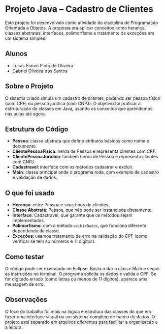 # Projeto Java – Cadastro de Clientes

Este projeto foi desenvolvido como atividade da disciplina de Programação Orientada a Objetos. A proposta era aplicar conceitos como herança, classes abstratas, interfaces, polimorfismo e tratamento de exceções em um sistema simples.

## Alunos
- Lucas Esrom Pinto de Oliveira  
- Gabriel Oliveira dos Santos

## Sobre o Projeto

O sistema criado simula um cadastro de clientes, podendo ser pessoa física (com CPF) ou pessoa jurídica (com CNPJ). O objetivo foi praticar a estruturação de classes em Java, usando os conceitos que aprendemos nas aulas até agora.

## Estrutura do Código

- **Pessoa**: classe abstrata que define atributos básicos como nome e documento.
- **ClientePessoaFisica**: herda de Pessoa e representa clientes com CPF.
- **ClientePessoaJuridica**: também herda de Pessoa e representa clientes com CNPJ.
- **Cadastravel**: interface com os métodos cadastrar e excluir.
- **Main**: classe principal onde o programa roda, com exemplo de cadastro e validação de dados.

## O que foi usado

- **Herança**: entre Pessoa e seus tipos de clientes.
- **Classe Abstrata**: Pessoa, que não pode ser instanciada diretamente.
- **Interface**: Cadastravel, que garante que os métodos sejam implementados.
- **Polimorfismo**: com o método `exibirDados`, que funciona diferente dependendo da classe.
- **Exceções**: usamos tratamento de erro na validação do CPF (como verificar se tem só números e 11 dígitos).

## Como testar

O código pode ser executado no Eclipse. Basta rodar a classe Main e seguir as instruções no terminal. O programa solicita os dados e valida o CPF. Se for digitado errado (como letras ou menos de 11 dígitos), aparece uma mensagem de erro.

## Observações

O foco do trabalho foi mais na lógica e estrutura das classes do que em fazer uma interface visual ou um sistema completo de banco de dados. O projeto está separado em arquivos diferentes para facilitar a organização e a leitura.




